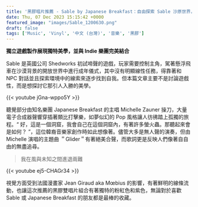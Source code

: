 ```yaml
---
title: '黑膠唱片推薦 - Sable by Japanese Breakfast：自由探索 Sable 沙原世界，伴隨孤獨卻平靜的樂聲氛圍'
date: Thu, 07 Dec 2023 15:15:42 +0000
featured_image: "images/Sable_1200630.png"
draft: false
tags: ['Music', 'Vinyl', '中文 (台灣)', '音樂', '黑膠']
---
```


**獨立遊戲製作展現獨特美學，並與 Indie 樂團完美結合**

Sable 是英國公司 Shedworks 初試啼聲的遊戲，玩家需要控制主角，駕著懸浮飛車在沙漠背景的開放世界中進行成年儀式，其中沒有明顯線性任務，得靠著和 NPC 對話並且探索環境中的線索來逐步找到自我。但本篇文章主要不是討論遊戲性，而是想探討它那引人入勝的美學。

{{< youtube jGna-wppo5Y >}}

聽覺部分由知名樂團 Japanese Breakfast 的主唱 Michelle Zauner 操刀，大量電子合成器聲響穿插著類比打擊樂，如夢似幻的 Pop 風格讓人彷彿踏上孤獨的旅程。“ 好，這是一個洞窟，我會自己在這個洞窟內，有著許多螢火蟲。那聽起來會是如何？ ”，這位韓裔音樂家創作時如此想像著。儘管大多是無人聲的演奏，但由 Michelle 演唱的主題曲 ＂Glider＂有著絕美合聲，而歌詞更是反映人們像著自自由的無盡追尋。

> 我在風與未知之間進退兩難

{{< youtube ej5-CHAGr34 >}}

視覺方面受到法國漫畫家 Jean Giraud aka Mœbius 的影響，有著鮮明的線條流動，也讓這次推薦的黑膠雙唱片組合有著獨特的粉紅色和紫色，無論對於喜歡 Sable 或 Japanese Breakfast 的朋友都是最棒的收藏。

